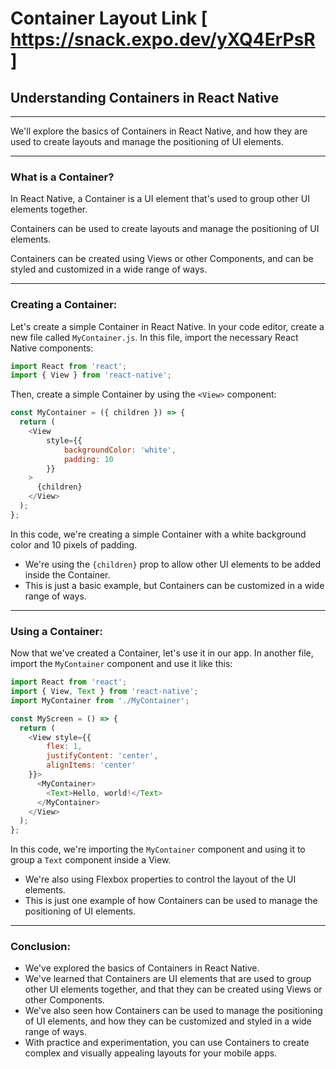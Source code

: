 # Container Layout Link [ https://snack.expo.dev/yXQ4ErPsR  ] 

## Understanding Containers in React Native

---

We'll explore the basics of Containers in React Native, and how they are used to create layouts and manage the positioning of UI elements.

---

### What is a Container?
In React Native, a Container is a UI element that's used to group other UI elements together. 

Containers can be used to create layouts and manage the positioning of UI elements. 

Containers can be created using Views or other Components, and can be styled and customized in a wide range of ways.

---

### Creating a Container:
Let's create a simple Container in React Native. In your code editor, create a new file called `MyContainer.js`. In this file, import the necessary React Native components:

```javascript
import React from 'react';
import { View } from 'react-native';
```

Then, create a simple Container by using the `<View>` component:
```javascript
const MyContainer = ({ children }) => {
  return (
    <View 
        style={{ 
            backgroundColor: 'white', 
            padding: 10
        }}
    >
      {children}
    </View>
  );
};
```
In this code, we're creating a simple Container with a white background color and 10 pixels of padding. 
- We're using the `{children}` prop to allow other UI elements to be added inside the Container. 
- This is just a basic example, but Containers can be customized in a wide range of ways.

---

### Using a Container:
Now that we've created a Container, let's use it in our app. In another file, import the `MyContainer` component and use it like this:
```javascript
import React from 'react';
import { View, Text } from 'react-native';
import MyContainer from './MyContainer';

const MyScreen = () => {
  return (
    <View style={{ 
        flex: 1, 
        justifyContent: 'center', 
        alignItems: 'center'
    }}>
      <MyContainer>
        <Text>Hello, world!</Text>
      </MyContainer>
    </View>
  );
};
```
In this code, we're importing the `MyContainer` component and using it to group a `Text` component inside a View. 

- We're also using Flexbox properties to control the layout of the UI elements. 
- This is just one example of how Containers can be used to manage the positioning of UI elements.
---

### Conclusion:
- We've explored the basics of Containers in React Native. 
- We've learned that Containers are UI elements that are used to group other UI elements together, and that they can be created using Views or other Components. 
- We've also seen how Containers can be used to manage the positioning of UI elements, and how they can be customized and styled in a wide range of ways. 
- With practice and experimentation, you can use Containers to create complex and visually appealing layouts for your mobile apps.